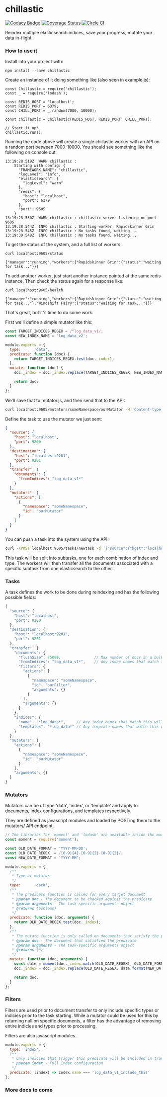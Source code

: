 # chillastic
[![Codacy Badge](https://api.codacy.com/project/badge/Grade/636e4a8ac9bd43fab11f33e83061044e)](https://www.codacy.com/app/GroupByInc/chillastic?utm_source=github.com&amp;utm_medium=referral&amp;utm_content=groupby/chillastic&amp;utm_campaign=Badge_Grade) [![Coverage Status](https://coveralls.io/repos/github/groupby/chillastic/badge.svg?branch=master)](https://coveralls.io/github/groupby/chillastic?branch=master) [![Circle CI](https://circleci.com/gh/groupby/chillastic.svg?style=svg)](https://circleci.com/gh/groupby/chillastic)

Reindex multiple elasticsearch indices, save your progress, mutate your data in-flight.

### How to use it
Install into your project with:
```
npm install --save chillastic
```

Create an instance of it doing something like (also seen in example.js):
```
const Chillastic = require('chillastic');
const _ = require('lodash');

const REDIS_HOST = 'localhost';
const REDIS_PORT = 6379;
const CHILL_PORT = _.random(7000, 10000);

const chillastic = Chillastic(REDIS_HOST, REDIS_PORT, CHILL_PORT);

// Start it up!
chillastic.run();
```

Running the code above will create a single chillastic worker with an API on a random port between 7000-10000. You should see something like the following on console out:
```
13:19:28.519Z  WARN chillastic : 
    Starting with config: {
      "FRAMEWORK_NAME": "chillastic",
      "logLevel": "info",
      "elasticsearch": {
        "logLevel": "warn"
      },
      "redis": {
        "host": "localhost",
        "port": 6379
      },
      "port": 9605
    }
13:19:28.530Z  WARN chillastic : chillastic server listening on port 9605
13:19:28.544Z  INFO chillastic : Starting worker: Rapidskinner Grin
13:19:28.545Z  INFO chillastic : No tasks found, waiting...
13:19:30.548Z  INFO chillastic : No tasks found, waiting...
```

To get the status of the system, and a full list of workers:
```
curl localhost:9605/status

{"manager":"running","workers":{"Rapidskinner Grin":{"status":"waiting for task..."}}}
```

To add another worker, just start another instance pointed at the same redis instance. Then check the status again for a response like:
```
curl localhost:9605/health

{"manager":"running","workers":{"Rapidskinner Grin":{"status":"waiting for task..."},"Windshift Fairy":{"status":"waiting for task..."}}}
```

That's great, but it's time to do some work.
 
First we'll define a simple mutator like this: 
```javascript
const TARGET_INDICES_REGEX = /^log_data_v1/;
const NEW_INDEX_NAME = 'log_data_v2';

module.exports = {
  type:      'data',
  predicate: function (doc) {
    return TARGET_INDICES_REGEX.test(doc._index);
  },
  mutate: function (doc) {
    doc._index = doc._index.replace(TARGET_INDICES_REGEX, NEW_INDEX_NAME);

    return doc;
  }
};
```

We'll save that to mutator.js, and then send that to the API:
```bash
curl localhost:9605/mutators/someNamespace/ourMutator -H 'Content-type: text/plain' --data-binary '@mutator.js'
```

Define the task to use the mutator we just sent:
```json
{
  "source": {
    "host": "localhost",
    "port": 9200
  },
  "destination": {
    "host": "localhost:9201",
    "port": 9201
  },
  "transfer": {
    "documents": {
      "fromIndices": "log_data_v1*"
    }
  },
  "mutators": {
    "actions": [
      {
        "namespace": "someNamespace",
        "id": "ourMutator"
      }
    ]
  }
}
```

You can push a task into the system using the API:
```bash
curl -XPOST localhost:9605/tasks/newtask -d '{"source":{"host":"localhost","port":9200},"destination":{"host":"localhost:9201","port":9201},"transfer":{"documents":{"fromIndices":"log_data_v1*"}},"mutators":{"actions":[{"namespace":"someNamespace","id":"ourMutator"}]}}'
```

This task will be split into subtasks, one for each combination of index and type. The workers will then transfer all the documents associated with a specific subtask from one elasticsearch to the other.

### Tasks
A task defines the work to be done during reindexing and has the following possible fields:

```javascript
{
  "source": {
    "host": "localhost",
    "port": 9200
  },
  "destination": {
    "host": "localhost:9201",
    "port": 9201
  },
  "transfer": {
    "documents": {
      "flushSize": 25000,               // Max number of docs in a bulk operation
      "fromIndices": "log_data_v1*",    // Any index names that match this will have their docs transferred
      "filters": {
        "actions": [
          {
            "namespace": "someNamespace",
            "id": "ourFilter",
            "arguments": {}
          }
        ],
        "arguments": {}
      }
    },
    "indices": {
      "name": "*log_data*",     // Any index names that match this will have their settings, mappings, aliases copied
      "templates": "*log_data*" // Any template names that match this will be copied
    }
  },
  "mutators": {
    "actions": [
      {
        "namespace": "someNamespace",
        "id": "ourMutator"
      }
    ],
    "arguments": {}
  }
}
```

### Mutators
Mutators can be of type 'data', 'index', or 'template' and apply to documents, index configurations, and templates respectively.

They are defined as javascript modules and loaded by POSTing them to the mutators/ API endpoint.

```javascript
// The libraries for 'moment' and 'lodash' are available inside the mutator definition
const moment = require('moment');

const OLD_DATE_FORMAT = 'YYYY-MM-DD';
const OLD_DATE_REGEX  = /[0-9]{4}-[0-9]{2}-[0-9]{2}/;
const NEW_DATE_FORMAT = 'YYYY-MM';

module.exports = {
  /**
   * Type of mutator
   */
  type:      'data',
  /**
   * The predicate function is called for every target document
   * @param doc - The document to be checked against the predicate
   * @param arguments - The task-specific arguments object
   * @returns {boolean}
   */
  predicate: function (doc, arguments) {
    return OLD_DATE_REGEX.test(doc._index);
  },
  /**
   * The mutate function is only called on documents that satisfy the predicate
   * @param doc - The document that satisfied the predicate
   * @param arguments - The task-specific arguments object
   * @returns {*}
   */
  mutate: function (doc, arguments) {
    const date = moment(doc._index.match(OLD_DATE_REGEX), OLD_DATE_FORMAT);
    doc._index = doc._index.replace(OLD_DATE_REGEX, date.format(NEW_DATE_FORMAT));

    return doc;
  }
};
```

### Filters
Filters are used prior to document transfer to only include specific types or indicies prior to the task starting. While a mutator could be used for this by returning null on specific documents, a filter has the advantage of removing entire indicies and types prior to processing.

Filters are also javascript modules.

```javascript
module.exports = {
  type: 'index',
  /**
   * Only indicies that trigger this predicate will be included in transfer
   * @param index - Full index configuration
   */
  predicate: (index) => index.name === 'log_data_v1_include_this'
};
```


### More docs to come
